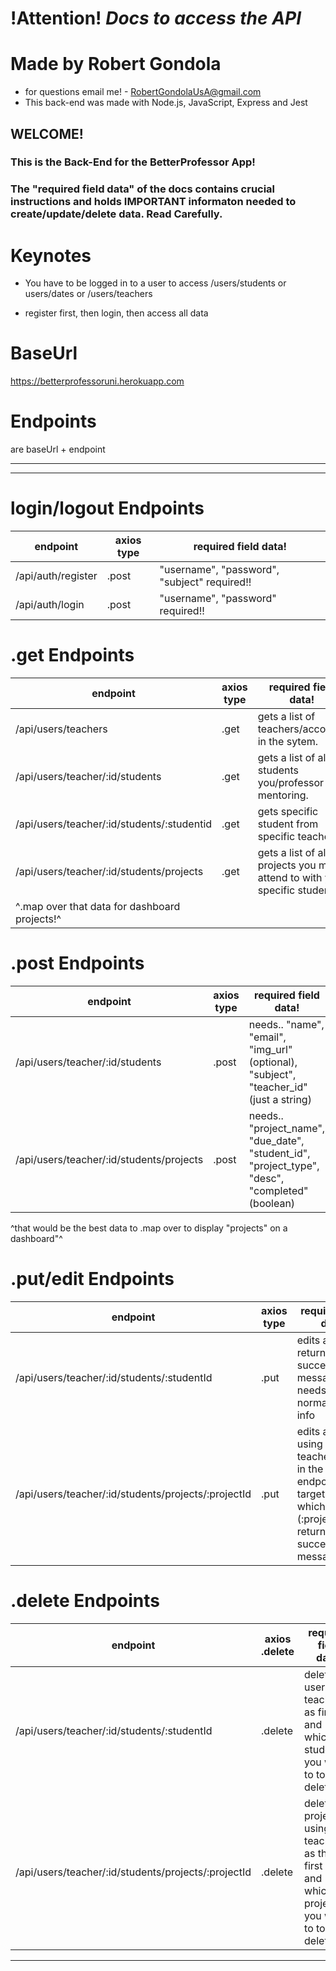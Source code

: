 # !Attention! *Docs to access the API*
# Made by Robert Gondola
- for questions email me! - RobertGondolaUsA@gmail.com
- This back-end was made with Node.js, JavaScript, Express and Jest

## WELCOME!

### This is the Back-End for the BetterProfessor App!

### The "required field data" of the docs contains crucial instructions and holds IMPORTANT informaton needed to create/update/delete data. Read Carefully.

# Keynotes

- You have to be logged in to a user to access /users/students
  or users/dates or /users/teachers

- register first, then login, then access all data

# BaseUrl

https://betterprofessoruni.herokuapp.com

# Endpoints

are baseUrl + endpoint

---

---

# login/logout Endpoints

| endpoint              | axios type | required field data!                         |
| ------------------ | ---------- | -------------------------------------------- |
| /api/auth/register | .post      | "username", "password", "subject" required!! |
| /api/auth/login    | .post      | "username", "password" required!!            |

# .get Endpoints

| endpoint                                         | axios type | required field data!                                                       |
| --------------------------------------------- | ---------- | -------------------------------------------------------------------------- |
| /api/users/teachers                           | .get       | gets a list of teachers/accounts in the sytem.                             |
| /api/users/teacher/:id/students               | .get       | gets a list of all students you/professor is mentoring.                    |
| /api/users/teacher/:id/students/:studentid    | .get       | gets specific student from specific teacher                                |
| /api/users/teacher/:id/students/projects      | .get       | gets a list of all projects you must attend to with your specific students |
| ^.map over that data for dashboard projects!^ |

# .post Endpoints

| endpoint                                    | axios type | required field data!                                                                           |
| ---------------------------------------- | ---------- | ---------------------------------------------------------------------------------------------- |
| /api/users/teacher/:id/students          | .post      | needs.. "name", "email", "img_url"(optional), "subject", "teacher_id"(just a string)           |
| /api/users/teacher/:id/students/projects | .post      | needs.. "project_name", "due_date", "student_id", "project_type", "desc", "completed"(boolean) |

^that would be the best data to .map over to display "projects" on a dashboard"^

# .put/edit Endpoints

| endpoint                                               | axios type | required field data!                                                                                                               |
| --------------------------------------------------- | ---------- | ---------------------------------------------------------------------------------------------------------------------------------- |
| /api/users/teacher/:id/students/:studentId          | .put       | edits a student, returns a success message.. needs.. all normal student info                                                       |
| /api/users/teacher/:id/students/projects/:projectId | .put       | edits a project using the teachersId(first in the endpoint), then targeting which project (:projectId). returns a success message! |

# .delete Endpoints

| endpoint                                              | axios .delete | required field data!                                                                             |
| --------------------------------------------------- | ------------- | ------------------------------------------------------------------------------------------------ |
| /api/users/teacher/:id/students/:studentId          | .delete       | deleted a user, use teacherid as first id and whichever studentId you want to to delete!         |
| /api/users/teacher/:id/students/projects/:projectId | .delete       | deletes a project using teacherid as the first id and whichever projectId you want to to delete! |

---
